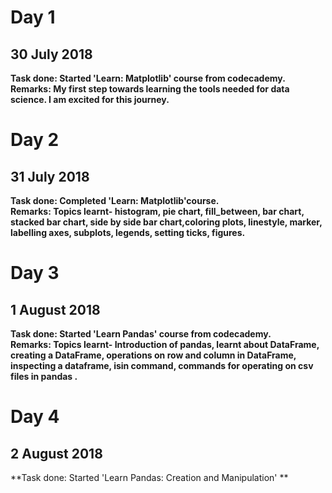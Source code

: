 # Day 1
## 30 July 2018

**Task done: Started 'Learn: Matplotlib' course from codecademy.**  
**Remarks: My first step towards learning the tools needed for data science. I am excited for this journey.**

# Day 2
## 31 July 2018

**Task done: Completed 'Learn: Matplotlib'course.**  
**Remarks: Topics learnt- histogram, pie chart, fill_between, bar chart, stacked bar chart, side by side bar chart,coloring plots, linestyle, marker, labelling axes, subplots, legends, setting ticks, figures.**

# Day 3
## 1 August 2018

**Task done: Started 'Learn Pandas' course from codecademy.**  
**Remarks: Topics learnt- Introduction of pandas, learnt about DataFrame, creating a DataFrame, operations on row and column in DataFrame, inspecting a dataframe, isin command, commands for operating on csv files in pandas .**

# Day 4
## 2 August 2018

**Task done: Started 'Learn Pandas: Creation and Manipulation' **
